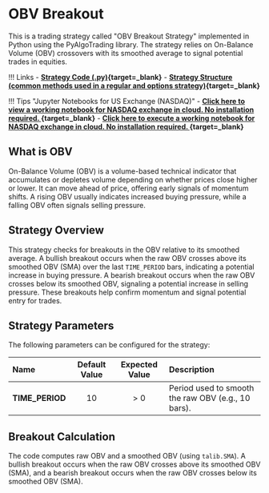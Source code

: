 
# OBV Breakout

This is a trading strategy called "OBV Breakout Strategy" implemented in Python using the PyAlgoTrading library. The strategy relies on On-Balance Volume (OBV) crossovers with its smoothed average to signal potential trades in equities.

!!! Links
    - **[Strategy Code (.py)](https://github.com/algobulls/pyalgostrategypool/blob/master/pyalgostrategypool/obv_breakout/_strategy.py){target=_blank}**
    - **[Strategy Structure (common methods used in a regular and options strategy)](strategy_guides/common_strategy_guide.md){target=_blank}**

!!! Tips "Jupyter Notebooks for US Exchange (NASDAQ)"
    - **[Click here to view a working notebook for NASDAQ exchange in cloud. No installation required. ](https://nbviewer.org/github/algobulls/pyalgotrading/blob/master/jupyter/nasdaq_equity/obv_breakout_us.ipynb){target=_blank}**
    - **[Click here to execute a working notebook for NASDAQ exchange in cloud. No installation required. ](https://mybinder.org/v2/gh/algobulls/pyalgotrading/master?urlpath=lab%2Ftree%2Fjupyter%2Fnasdaq_equity%2Fobv_breakout_us.ipynb){target=_blank}**

## What is OBV
On-Balance Volume (OBV) is a volume-based technical indicator that accumulates or depletes volume depending on whether prices close higher or lower. It can move ahead of price, offering early signals of momentum shifts. A rising OBV usually indicates increased buying pressure, while a falling OBV often signals selling pressure.

## Strategy Overview
This strategy checks for breakouts in the OBV relative to its smoothed average. A bullish breakout occurs when the raw OBV crosses above its smoothed OBV (SMA) over the last `TIME_PERIOD` bars, indicating a potential increase in buying pressure. A bearish breakout occurs when the raw OBV crosses below its smoothed OBV, signaling a potential increase in selling pressure. These breakouts help confirm momentum and signal potential entry for trades.

## Strategy Parameters
The following parameters can be configured for the strategy:

| Name                    | Default Value | Expected Value  | Description                                                                                |
|:------------------------|:------------:|:---------------:|:-------------------------------------------------------------------------------------------|
| **TIME_PERIOD**          |      10      | > 0             | Period used to smooth the raw OBV (e.g., 10 bars).                                         |

## Breakout Calculation
The code computes raw OBV and a smoothed OBV (using `talib.SMA`). A bullish breakout occurs when the raw OBV crosses above its smoothed OBV (SMA), and a bearish breakout occurs when the raw OBV crosses below its smoothed OBV (SMA).